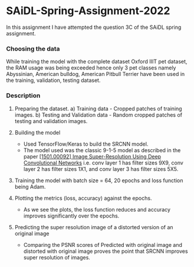 # SAiDL-Spring-Assignment-2022
In this assignment I have attempted the question 3C of the SAiDL spring assignment. 

### Choosing the data
While training the model with the complete dataset Oxford IIIT pet dataset, the RAM usage was being exceeded hence only 3 pet classes namely Abyssinian, American bulldog, American Pitbull Terrier have been used in the training, validation, testing dataset.

### Description

1) Preparing the dataset.
    a) Training data - Cropped patches of training images.
    b) Testing and Validation data - Random cropped patches of testing and validation images.
    
2) Building the model
    * Used TensorFlow/Keras to build the SRCNN model.
    * The model used was the classic 9-1-5 model as described in the paper 	[[1501.00092] Image Super-Resolution Using Deep Convolutional Networks](https://arxiv.org/abs/1501.00092) i.e. conv layer 1 has filter sizes 9X9, conv layer 2 has filter sizes 1X1, and conv layer 3 has filter sizes 5X5.
    
3) Training the model with batch size = 64, 20 epochs and loss function being Adam. 

4) Plotting the metrics (loss, accuracy) against the epochs.
    * As we see the plots, the loss function reduces and accuracy improves significantly over the epochs.

5) Predicting the super resolution image of a distorted version of an original image
    * Comparing the PSNR scores of Predicted with original image and distorted with original image proves the point that SRCNN improves super resolution of images.
